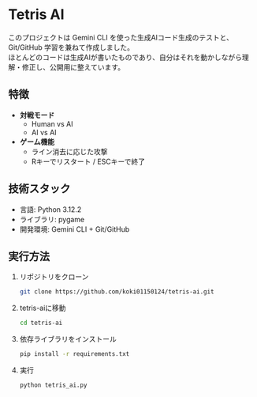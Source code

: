 # Tetris AI
このプロジェクトは Gemini CLI を使った生成AIコード生成のテストと、Git/GitHub 学習を兼ねて作成しました。  
ほとんどのコードは生成AIが書いたものであり、自分はそれを動かしながら理解・修正し、公開用に整えています。  

## 特徴
- **対戦モード**
  - Human vs AI
  - AI vs AI
- **ゲーム機能**
  - ライン消去に応じた攻撃
  - Rキーでリスタート / ESCキーで終了

## 技術スタック
- 言語: Python 3.12.2
- ライブラリ: pygame
- 開発環境: Gemini CLI + Git/GitHub

## 実行方法
1. リポジトリをクローン
   ```bash
   git clone https://github.com/koki01150124/tetris-ai.git
2. tetris-aiに移動
   ```bash
   cd tetris-ai
4. 依存ライブラリをインストール
   ```bash
   pip install -r requirements.txt
5. 実行
   ```bash
   python tetris_ai.py
